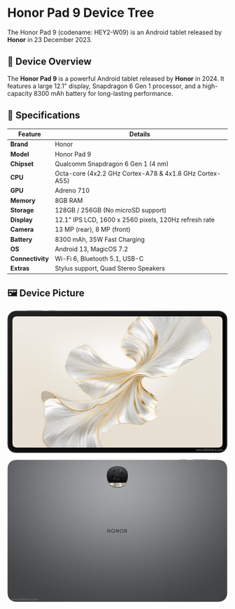 # Honor Pad 9 Device Tree

The Honor Pad 9 (codename: HEY2-W09) is an Android tablet released by **Honor** in 23 December 2023.

## 📌 Device Overview  

The **Honor Pad 9** is a powerful Android tablet released by **Honor** in 2024. It features a large 12.1" display, Snapdragon 6 Gen 1 processor, and a high-capacity 8300 mAh battery for long-lasting performance.  

## 📱 Specifications  

| Feature      | Details |
|--------------|---------|
| **Brand**    | Honor   |
| **Model**    | Honor Pad 9 |
| **Chipset**  | Qualcomm Snapdragon 6 Gen 1 (4 nm) |
| **CPU**      | Octa-core (4x2.2 GHz Cortex-A78 & 4x1.8 GHz Cortex-A55) |
| **GPU**      | Adreno 710 |
| **Memory**   | 8GB RAM |
| **Storage**  | 128GB / 256GB (No microSD support) |
| **Display**  | 12.1" IPS LCD, 1600 x 2560 pixels, 120Hz refresh rate |
| **Camera**   | 13 MP (rear), 8 MP (front) |
| **Battery**  | 8300 mAh, 35W Fast Charging |
| **OS**       | Android 13, MagicOS 7.2 |
| **Connectivity** | Wi-Fi 6, Bluetooth 5.1, USB-C |
| **Extras**   | Stylus support, Quad Stereo Speakers |

 
## 🖼️ Device Picture

![Honor Pad 9](https://raw.githubusercontent.com/gamebrot/hey2-w09/main/images/honor-pad9.jpg)

